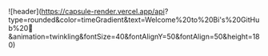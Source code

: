 ![header](https://capsule-render.vercel.app/api?
type=rounded&color=timeGradient&text=Welcome%20to%20Bi's%20GitHub%20👋
&animation=twinkling&fontSize=40&fontAlignY=50&fontAlign=50&height=180)

<!--
**taeksin/taeksin** is a ✨ _special_ ✨ repository because its `README.md` (this file) appears on your GitHub profile.

Here are some ideas to get you started:

- 🔭 I’m currently working on ...
- 🌱 I’m currently learning ...
- 👯 I’m looking to collaborate on ...
- 🤔 I’m looking for help with ...
- 💬 Ask me about ...
- 📫 How to reach me: ...
- 😄 Pronouns: ...
- ⚡ Fun fact: ...
-->
